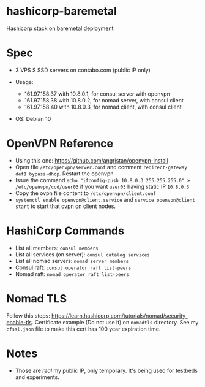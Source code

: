 # hashicorp-baremetal

Hashicorp stack on baremetal deployment

# Spec

* 3 VPS S SSD servers on contabo.com (public IP only)
* Usage:
  *	161.97.158.37 with 10.8.0.1, for consul server with openvpn
  *	161.97.158.38 with 10.8.0.2, for nomad server, with consul client
  * 161.97.158.40 with 10.8.0.3, for nomad client, with consul client
  
* OS: Debian 10

# OpenVPN Reference
* Using this one: https://github.com/angristan/openvpn-install
* Open file `/etc/openvpn/server.conf` and comment `redirect-gateway def1 bypass-dhcp`. Restart the openvpn
* Issue the command `echo "ifconfig-push 10.8.0.3 255.255.255.0" > /etc/openvpn/ccd/user03` if you want `user03` having static IP `10.8.0.3`
* Copy the ovpn file content to `/etc/openvpn/client.conf`
* `systemctl enable openvpn@client.service` and `service openvpn@client start` to start that ovpn on client nodes.

# HashiCorp Commands

* List all members: `consul members`
* List all services (on server): `consul catalog services`
* List all nomad servers: `nomad server members`
* Consul raft: `consul operator raft list-peers`
* Nomad raft: `nomad operator raft list-peers`

# Nomad TLS

Follow this steps: https://learn.hashicorp.com/tutorials/nomad/security-enable-tls. Certificate example (Do not use it) on `nomadtls` directory. See my `cfssl.json` file to make this cert has 100 year expiration time.

# Notes

* Those are *real* my public IP, only temporary. It's being used for testbeds and experiments.
